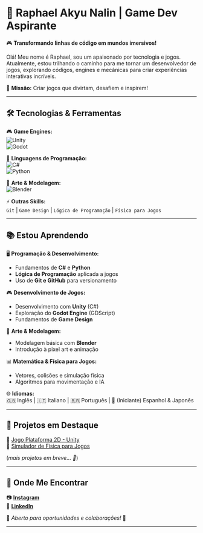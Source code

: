 # 👾 Raphael Akyu Nalin | Game Dev Aspirante  

🎮 **Transformando linhas de código em mundos imersivos!**  

Olá! Meu nome é Raphael, sou um apaixonado por tecnologia e jogos. Atualmente, estou trilhando o caminho para me tornar um desenvolvedor de jogos, explorando códigos, engines e mecânicas para criar experiências interativas incríveis.  

🚀 **Missão:** Criar jogos que divirtam, desafiem e inspirem!  

---

## 🛠️ Tecnologias & Ferramentas  

🎮 **Game Engines:**  
![Unity](https://img.shields.io/badge/Unity-100000?style=for-the-badge&logo=unity&logoColor=white)  
![Godot](https://img.shields.io/badge/Godot-478CBF?style=for-the-badge&logo=godot-engine&logoColor=white)  

📜 **Linguagens de Programação:**  
![C#](https://img.shields.io/badge/C%23-239120?style=for-the-badge&logo=c-sharp&logoColor=white)  
![Python](https://img.shields.io/badge/Python-3776AB?style=for-the-badge&logo=python&logoColor=white)  

🎨 **Arte & Modelagem:**  
![Blender](https://img.shields.io/badge/Blender-F5792A?style=for-the-badge&logo=blender&logoColor=white)  

⚡ **Outras Skills:**  
`Git` | `Game Design` | `Lógica de Programação` | `Física para Jogos`  

---

## 📚 Estou Aprendendo  

🖥️ **Programação & Desenvolvimento:**  
- Fundamentos de **C#** e **Python**  
- **Lógica de Programação** aplicada a jogos  
- Uso de **Git e GitHub** para versionamento  

🎮 **Desenvolvimento de Jogos:**  
- Desenvolvimento com **Unity** (C#)  
- Exploração do **Godot Engine** (GDScript)  
- Fundamentos de **Game Design**  

🎨 **Arte & Modelagem:**  
- Modelagem básica com **Blender**  
- Introdução à pixel art e animação  

📊 **Matemática & Física para Jogos:**  
- Vetores, colisões e simulação física  
- Algoritmos para movimentação e IA  

🌐 **Idiomas:**  
🇬🇧 Inglês | 🇮🇹 Italiano | 🇧🇷 Português | 🌱 (Iniciante) Espanhol & Japonês  

---

## 📌 Projetos em Destaque  

🔹 [Jogo Plataforma 2D - Unity](https://github.com/seu-usuario/jogo-plataforma)  
🔹 [Simulador de Física para Jogos](https://github.com/seu-usuario/simulador-fisica)  

(*mais projetos em breve... 👀*)  

---

## 📲 Onde Me Encontrar  

📷 [**Instagram**](https://www.instagram.com/raphnalin)  
💼 [**LinkedIn**](https://www.linkedin.com/in/raphaelnalin)  

🎯 *Aberto para oportunidades e colaborações!* 🚀  

-------------------------------------------------------------------------------------------------------------------------------------------------------------------

